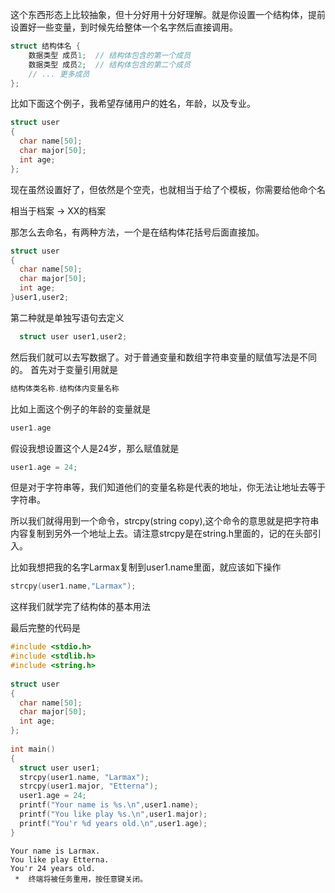 这个东西形态上比较抽象，但十分好用十分好理解。就是你设置一个结构体，提前设置好一些变量，到时候先给整体一个名字然后直接调用。

``` c
struct 结构体名 {
    数据类型 成员1;  // 结构体包含的第一个成员
    数据类型 成员2;  // 结构体包含的第二个成员
    // ... 更多成员
};
```

比如下面这个例子，我希望存储用户的姓名，年龄，以及专业。

``` c
struct user
{
  char name[50];
  char major[50];
  int age;
};
```

现在虽然设置好了，但依然是个空壳，也就相当于给了个模板，你需要给他命个名

相当于档案 -> XX的档案

那怎么去命名，有两种方法，一个是在结构体花括号后面直接加。
``` c
struct user
{
  char name[50];
  char major[50];
  int age;
}user1,user2;
```

第二种就是单独写语句去定义

``` c
  struct user user1,user2;
```

然后我们就可以去写数据了。对于普通变量和数组字符串变量的赋值写法是不同的。
首先对于变量引用就是
``` c
结构体类名称.结构体内变量名称
```
比如上面这个例子的年龄的变量就是

``` c
user1.age
```

假设我想设置这个人是24岁，那么赋值就是

``` c
user1.age = 24;
```

但是对于字符串等，我们知道他们的变量名称是代表的地址，你无法让地址去等于字符串。

所以我们就得用到一个命令，strcpy(string copy),这个命令的意思就是把字符串内容复制到另外一个地址上去。请注意strcpy是在string.h里面的，记的在头部引入。

比如我想把我的名字Larmax复制到user1.name里面，就应该如下操作

``` c
strcpy(user1.name,"Larmax");
```
这样我们就学完了结构体的基本用法

最后完整的代码是

``` c
#include <stdio.h>
#include <stdlib.h>
#include <string.h>
  
struct user
{
  char name[50];
  char major[50];
  int age;
};
  
int main()
{
  struct user user1;
  strcpy(user1.name, "Larmax");
  strcpy(user1.major, "Etterna");
  user1.age = 24;
  printf("Your name is %s.\n",user1.name);
  printf("You like play %s.\n",user1.major);
  printf("You'r %d years old.\n",user1.age);
}
```

``` output
Your name is Larmax.
You like play Etterna.
You'r 24 years old.
 *  终端将被任务重用，按任意键关闭。 
```